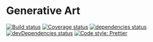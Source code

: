 # Generative Art

[![Build status](https://img.shields.io/travis/christianhg/generative-art.svg?style=flat-square)](https://travis-ci.org/christianhg/generative-art)
[![Coverage status](https://img.shields.io/codecov/c/github/christianhg/generative-art.svg?style=flat-square)](https://codecov.io/gh/christianhg/generative-art)
[![dependencies status](https://img.shields.io/david/christianhg/generative-art.svg?style=flat-square)](https://david-dm.org/christianhg/generative-art)
[![devDependencies status](https://img.shields.io/david/dev/christianhg/generative-art.svg?style=flat-square)](https://david-dm.org/christianhg/generative-art?type=dev)
[![Code style: Prettier](https://img.shields.io/badge/code_style-prettier-ff69b4.svg?style=flat-square)](https://github.com/prettier/prettier)

